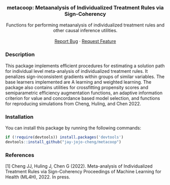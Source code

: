   <h3 align="center">metacoop: Metaanalysis of Individualized Treatment Rules via Sign-Coherency</h3>

  <p align="center">
    Functions for performing metaanalysis of individualized treatment rules and other causal inference utilities. 
    <br />
    <br />
    <a href="https://github.com/jay-jojo-cheng/metacoop/issues">Report Bug</a>
    ·
    <a href="https://github.com/jay-jojo-cheng/metacoop/issues">Request Feature</a>
  </p>
</p>


### Description

This package implements efficient procedures for estimating a solution path for individual level meta-analysis of individualized treatment rules. It penalizes sign-inconsistent gradients within groups of similar variables. The base learners implemented are A learning and weighted learning. The package also contains utilities for crossfitting propensity scores and semiparametric efficiency augmentation functions, an adaptive information criterion for value and concordance based model selection, and functions for reproducing simulations from Cheng, Huling, and Chen 2022.


<!-- GETTING STARTED -->
### Installation

You can install this package by running the following commands:

``` r
if (!require(devtools)) install.packages('devtools')
devtools::install_github("jay-jojo-cheng/metacoop")
```


### References
\[1\] Cheng JJ, Huling J, Chen G (2022). Meta-analysis of Individualized Treatment Rules via Sign-Coherency
Proceedings of Machine Learning for Health (ML4H), 2022. In press.

